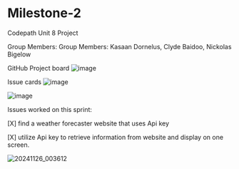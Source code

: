 # Milestone-2
Codepath Unit 8 Project

Group Members: Group Members: Kasaan Dornelus, Clyde Baidoo, Nickolas Bigelow 


GitHub Project board
![image](https://github.com/user-attachments/assets/a6983d43-0e00-43c2-a7fc-e166ddf9ae30)


Issue cards
![image](https://github.com/user-attachments/assets/e25c2764-de0b-4917-83a5-b3a1cfeebf2c)

![image](https://github.com/user-attachments/assets/e507d66f-1b1e-4646-bc59-f17aa863abb5)
 
Issues worked on this sprint:

[X] find a weather forecaster website that uses Api key

[X] utilize Api key to retrieve information from website and display on one screen.



![20241126_003612](https://github.com/user-attachments/assets/28e30e79-c2a9-4b93-9903-6f3ef8605130)
